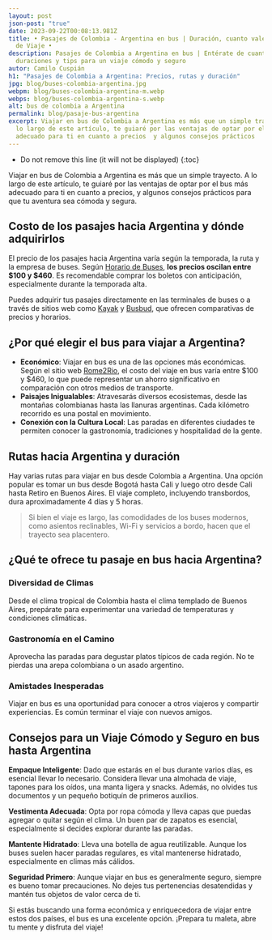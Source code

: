```yaml
---
layout: post
json-post: "true"
date: 2023-09-22T00:08:13.981Z
title: • Pasajes de Colombia - Argentina en bus | Duración, cuanto vale y Tips
  de Viaje •
description: Pasajes de Colombia a Argentina en bus | Entérate de cuanto vale,
  duraciones y tips para un viaje cómodo y seguro
autor: Camilo Cuspián
h1: "Pasajes de Colombia a Argentina: Precios, rutas y duración"
jpg: blog/buses-colombia-argentina.jpg
webpm: blog/buses-colombia-argentina-m.webp
webps: blog/buses-colombia-argentina-s.webp
alt: bus de colombia a Argentina
permalink: blog/pasaje-bus-argentina
excerpt: Viajar en bus de Colombia a Argentina es más que un simple trayecto; A
  lo largo de este artículo, te guiaré por las ventajas de optar por el bus mas
  adecuado para ti en cuanto a precios  y algunos consejos prácticos
---
```

* Do not remove this line (it will not be displayed)
{:toc}

Viajar en bus de Colombia a Argentina es más que un simple trayecto. A lo largo de este artículo, te guiaré por las ventajas de optar por el bus más adecuado para ti en cuanto a precios, y algunos consejos prácticos para que tu aventura sea cómoda y segura.

## Costo de los pasajes hacia Argentina y dónde adquirirlos

El precio de los pasajes hacia Argentina varía según la temporada, la ruta y la empresa de buses. Según [Horario de Buses](https://www.horariodebuses.com.co/argentina.html), **los precios oscilan entre $100 y $460**. Es recomendable comprar los boletos con anticipación, especialmente durante la temporada alta.

Puedes adquirir tus pasajes directamente en las terminales de buses o a través de sitios web como [Kayak](https://www.kayak.com.co/vuelos/Bogota-Aeropuerto-Internacional-El-Dorado-BOG/Argentina-AR0) y [Busbud](https://www.busbud.com/es-419/country/co), que ofrecen comparativas de precios y horarios.

## ¿Por qué elegir el bus para viajar a Argentina?



* **Económico**: Viajar en bus es una de las opciones más económicas. Según el sitio web [Rome2Rio](https://www.rome2rio.com/es/s/Colombia/Buenos-Aires), el costo del viaje en bus varía entre $100 y $460, lo que puede representar un ahorro significativo en comparación con otros medios de transporte.
* **Paisajes Inigualables**: Atravesarás diversos ecosistemas, desde las montañas colombianas hasta las llanuras argentinas. Cada kilómetro recorrido es una postal en movimiento.
* **Conexión con la Cultura Local**: Las paradas en diferentes ciudades te permiten conocer la gastronomía, tradiciones y hospitalidad de la gente.

## Rutas hacia Argentina y duración

Hay varias rutas para viajar en bus desde Colombia a Argentina. Una opción popular es tomar un bus desde Bogotá hasta Cali y luego otro desde Cali hasta Retiro en Buenos Aires. El viaje completo, incluyendo transbordos, dura aproximadamente 4 días y 5 horas.

> Si bien el viaje es largo, las comodidades de los buses modernos, como asientos reclinables, Wi-Fi y servicios a bordo, hacen que el trayecto sea placentero.

## ¿Qué te ofrece tu pasaje en bus hacia Argentina?

### Diversidad de Climas
Desde el clima tropical de Colombia hasta el clima templado de Buenos Aires, prepárate para experimentar una variedad de temperaturas y condiciones climáticas.

### Gastronomía en el Camino
Aprovecha las paradas para degustar platos típicos de cada región. No te pierdas una arepa colombiana o un asado argentino.

### Amistades Inesperadas
Viajar en bus es una oportunidad para conocer a otros viajeros y compartir experiencias. Es común terminar el viaje con nuevos amigos.

## Consejos para un Viaje Cómodo y Seguro en bus hasta Argentina

**Empaque Inteligente**: Dado que estarás en el bus durante varios días, es esencial llevar lo necesario. Considera llevar una almohada de viaje, tapones para los oídos, una manta ligera y snacks. Además, no olvides tus documentos y un pequeño botiquín de primeros auxilios.

**Vestimenta Adecuada**: Opta por ropa cómoda y lleva capas que puedas agregar o quitar según el clima. Un buen par de zapatos es esencial, especialmente si decides explorar durante las paradas.

**Mantente Hidratado**: Lleva una botella de agua reutilizable. Aunque los buses suelen hacer paradas regulares, es vital mantenerse hidratado, especialmente en climas más cálidos.

**Seguridad Primero**: Aunque viajar en bus es generalmente seguro, siempre es bueno tomar precauciones. No dejes tus pertenencias desatendidas y mantén tus objetos de valor cerca de ti.

Si estás buscando una forma económica y enriquecedora de viajar entre estos dos países, el bus es una excelente opción. ¡Prepara tu maleta, abre tu mente y disfruta del viaje!
